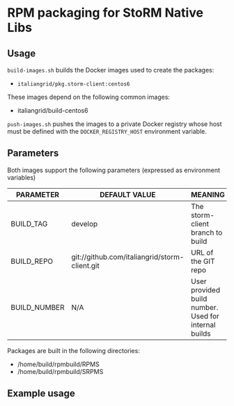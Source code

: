 # RPM packaging for  StoRM Native Libs

## Usage

`build-images.sh` builds the Docker images used to create the packages:


- `italiangrid/pkg.storm-client:centos6`

These images depend on the following common images:

- italiangrid/build-centos6

`push-images.sh` pushes the images to a private Docker registry whose host
must be defined with the `DOCKER_REGISTRY_HOST` environment variable.

## Parameters

Both images support the following parameters (expressed as environment variables)

| **PARAMETER**   | **DEFAULT VALUE**                                    | **MEANING**                                            |
| --------------- | ---------------------------------------------------- | ------------------------------------------------------ |
| BUILD_TAG       | develop                                              | The storm-client branch to build                       |
| BUILD_REPO      | git://github.com/italiangrid/storm-client.git        | URL of the GIT  repo                                   |
| BUILD_NUMBER    | N/A                                                  | User provided build number. Used for internal builds   |

Packages are built in the following directories: 
- /home/build/rpmbuild/RPMS
- /home/build/rpmbuild/SRPMS

## Example usage

```
